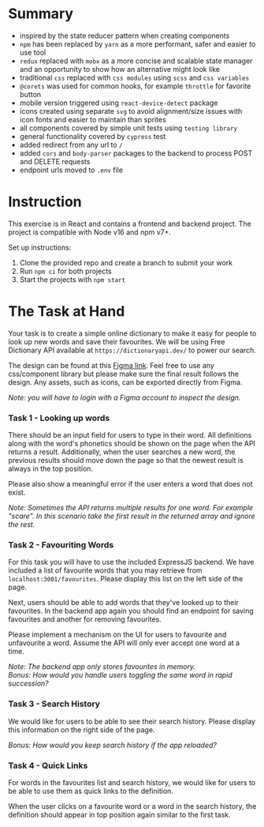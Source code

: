 # Summary
- inspired by the state reducer pattern when creating components
- `npm` has been replaced by `yarn` as a more performant, safer and easier to use tool
- `redux` replaced with `mobx` as a more concise and scalable state manager and an opportunity to show how an alternative might look like
- traditional `css` replaced with `css modules` using `scss` and `css variables`
- `@corets` was used for common hooks, for example `throttle` for favorite button
- mobile version triggered using `react-device-detect` package 
- icons created using separate `svg` to avoid alignment/size issues with icon fonts and easier to maintain than sprites
- all components covered by simple unit tests using `testing library`
- general functionality covered by `cypress` test
- added redirect from any url to `/`
- added `cors` and `body-parser` packages to the backend to process POST and DELETE requests
- endpoint urls moved to `.env` file

# Instruction

This exercise is in React and contains a frontend and backend project. The project is compatible with Node v16 and npm v7+.

Set up instructions:
1. Clone the provided repo and create a branch to submit your work
2. Run `npm ci` for both projects
3. Start the projects with `npm start`

# The Task at Hand

Your task is to create a simple online dictionary to make it easy for people to look up new words and save their 
favourites. We will be using Free Dictionary API available at `https://dictionaryapi.dev/` to power our search.

The design can be found at this [Figma link](https://www.figma.com/file/ppPKHTLqvczZj0UVIdNPon/Frontend-Coding-Challenge?node-id=0%3A1). 
Feel free to use any css/component library but please make sure the final result follows the design. 
Any assets, such as icons, can be exported directly from Figma.

_Note: you will have to login with a Figma account to inspect the design._

### Task 1 - Looking up words

There should be an input field for users to type in their word. All definitions along with the word's phonetics should
be shown on the page when the API returns a result. Additionally, when the user searches a new word, the previous 
results should move down the page so that the newest result is always in the top position.

Please also show a meaningful error if the user enters a word that does not exist.

_Note: Sometimes the API returns multiple results for one word. For example "scare". In this scenario take the
first result in the returned array and ignore the rest._

### Task 2 - Favouriting Words

For this task you will have to use the included ExpressJS backend. We have included a list of favourite words that 
you may retrieve from `localhost:3001/favourites`. Please display this list on the left side of the page.

Next, users should be able to add words that they've looked up to their favourites. In the backend app again you should
find an endpoint for saving favourites and another for removing favourites. 

Please implement a mechanism on the UI for users to favourite and unfavourite a word. Assume the API will only ever 
accept one word at a time.

_Note: The backend app only stores favourites in memory._<br>
_Bonus: How would you handle users toggling the same word in rapid succession?_

### Task 3 - Search History

We would like for users to be able to see their search history. Please display this information on the right side of 
the page.

_Bonus: How would you keep search history if the app reloaded?_

### Task 4 - Quick Links

For words in the favourites list and search history, we would like for users to be able to use them as quick links to
the definition.

When the user clicks on a favourite word or a word in the search history, the definition should appear in top 
position again similar to the first task.
